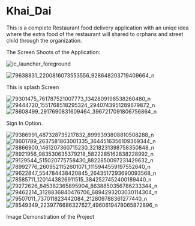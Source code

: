 # Khai_Dai
This is a complete Restaurant food delivery application with an uniqe idea where the extra food of the restaurant will shared to orphans and street child through the organization.

The Screen Shoots of the Application:

![ic_launcher_foreground](https://user-images.githubusercontent.com/43984055/72268107-6dc07d00-364b-11ea-8131-b0ee0cab566b.png)

![79638831_2200816073553556_928648203719409664_n](https://user-images.githubusercontent.com/43984055/72268277-ba0bbd00-364b-11ea-8500-3a13c51aad69.jpg)

This is splash Screen


![79301475_761787521007773_1342809198538260480_n](https://user-images.githubusercontent.com/43984055/72268427-01924900-364c-11ea-9079-9fe49aec5636.jpg)
![79444720_1551768518295324_2940743951289679872_n](https://user-images.githubusercontent.com/43984055/72268435-0525d000-364c-11ea-82b1-885112835cd7.jpg)
![78608499_2917690831609464_3967217091806756864_n](https://user-images.githubusercontent.com/43984055/72268836-c3e1f000-364c-11ea-9c0e-0483a098cba8.jpg)

Sign In Option.


![79386991_487328735217832_8999393808810508288_n](https://user-images.githubusercontent.com/43984055/72268567-3acab900-364c-11ea-8e2a-1ca47fb52ca2.jpg)
![78601789_2637581863001335_3644516356109369344_n](https://user-images.githubusercontent.com/43984055/72268796-b0cf2000-364c-11ea-9e7a-ee828995dac8.jpg)
![78866900_1461207360715230_3218231398758350848_n](https://user-images.githubusercontent.com/43984055/72268576-3ef6d680-364c-11ea-99ec-16cd28bec253.jpg)
![78921956_983530635379218_5822285162838228992_n](https://user-images.githubusercontent.com/43984055/72269127-44085580-364d-11ea-8b59-eedb19a1ed0b.jpg)
![79129544_515020775758430_8822850097231429632_n](https://user-images.githubusercontent.com/43984055/72269176-57b3bc00-364d-11ea-828d-c5a36c889c37.jpg)
![78992776_2609521152601071_1115944559197552640_n](https://user-images.githubusercontent.com/43984055/72269259-744ff400-364d-11ea-9bf0-4d86a643885b.jpg)
![79622847_554784438420845_2643517293690093568_n](https://user-images.githubusercontent.com/43984055/72269297-86319700-364d-11ea-8cfd-8fd11fce7136.jpg)
![78585711_1201443826911515_3842527452400189440_n](https://user-images.githubusercontent.com/43984055/72269380-aeb99100-364d-11ea-8183-32a953b0a82f.jpg)
![79272626_845382365895904_8638850356786233344_n](https://user-images.githubusercontent.com/43984055/72268610-4d44f280-364c-11ea-85ae-0a8a902d5d88.jpg)
![79462214_3128836840476706_6894293203030114304_n](https://user-images.githubusercontent.com/43984055/72268639-5a61e180-364c-11ea-97b4-4f296ae71a5a.jpg)
![79507011_737011823442084_212809788361277440_n](https://user-images.githubusercontent.com/43984055/72268643-5cc43b80-364c-11ea-8562-037a1e140676.jpg)
![78549349_2239776686327627_4960619478065872896_n](https://user-images.githubusercontent.com/43984055/72269401-ba0cbc80-364d-11ea-8d75-75744b354ede.jpg)

Image Demonstration of the Project
